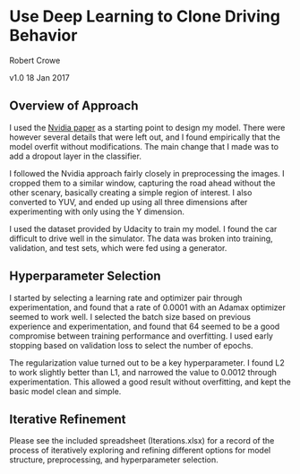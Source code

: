 # Use Deep Learning to Clone Driving Behavior

Robert Crowe

v1.0 18 Jan 2017

## Overview of Approach

I used the 
[Nvidia paper](http://images.nvidia.com/content/tegra/automotive/images/2016/solutions/pdf/end-to-end-dl-using-px.pdf)
as a starting point to design my model.  There were however several details that were left out, and
I found empirically that the model overfit without modifications.  The main change that I made was to
add a dropout layer in the classifier.

I followed the Nvidia approach fairly closely in preprocessing the images.  I cropped them to a similar
window, capturing the road ahead without the other scenary, basically creating a simple region of
interest.  I also converted to YUV, and ended up using all three dimensions after experimenting with only
using the Y dimension.

I used the dataset provided by Udacity to train my model.  I found the car difficult to drive well
in the simulator.  The data was broken into training, validation, and test sets, which were fed 
using a generator.

## Hyperparameter Selection

I started by selecting a learning rate and optimizer pair through experimentation, and found that 
a rate of 0.0001 with an Adamax optimizer seemed to work well.  I selected the batch size based on 
previous experience and experimentation, and found that 64 seemed to be a good compromise between
training performance and overfitting.  I used early stopping based on validation loss to select the
number of epochs.

The regularization value turned out to be a key hyperparameter.  I found L2 to work slightly better
than L1, and narrowed the value to 0.0012 through experimentation.  This allowed a good result without
overfitting, and kept the basic model clean and simple.

## Iterative Refinement

Please see the included spreadsheet (Iterations.xlsx) for a record of the process of iteratively
exploring and refining different options for model structure, preprocessing, and hyperparameter
selection.